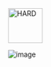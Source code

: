 <img src="https://img.shields.io/badge/HARD-darkred" alt="HARD" width="70">

![image](https://github.com/user-attachments/assets/c96630a1-0f9c-4f3f-97b9-32c1b024f39c)
